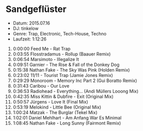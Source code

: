# Sandgeflüster

* Datum: 2015.07.16
* DJ: tinkelow
* Genre: Trap, Electronic, Tech-House, Techno
* Laufzeit: 1:12:26

1.  0:00:00 Feed Me - Rat Trap
2.  0:03:55 Flosstradamus - Rollup (Baauer Remix)
3.  0:06:54 Marsimoto - Illegalize It
4.  0:09:51 Garnier - The Rise & Fall of the Donkey Dog
5.  0:15:38 Nathan Fake - The Sky Was Pink (Holden Remix)
6.  0:23:02 11/11 - Tourist Trap (Jamie Jones Remix)
7.  0:29:29 Monoroom - Memory Inc Part 2 (Gui Boratto Remix)
8.  0:31:43 Caribou - Our Love
9.  0:36:53 Radiohead - Everything... (Andi Müllers Looong Mix)
10. 0:42:35 Miss Kittin & Dubfire - Exit (Original Mix)
11. 0:50:57 Jürgens - Love It (Final Mix)
12. 0:53:19 Melokind - Little Bee (Original Mix)
13. 1:00:24 Matzak - The Burglar (Tekel Mix)
14. 1:02:01 Daniel Mehlhart - Am Anfang War Es Minimal
15. 1:08:45 Nathan Fake - Long Sunny (Fairmont Remix)
